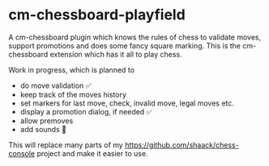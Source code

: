 # cm-chessboard-playfield

A cm-chessboard plugin which knows the rules of chess to validate moves, support promotions and does some fancy square marking. This is the cm-chessboard extension which has it all to play chess.

Work in progress, which is planned to

- do move validation ✅
- keep track of the moves history 
- set markers for last move, check, invalid move, legal moves etc.
- display a promotion dialog, if needed ✅
- allow premoves
- add sounds 🥳

This will replace many parts of my https://github.com/shaack/chess-console project and make it easier to use.


